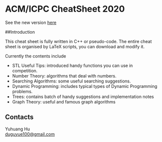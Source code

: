 ACM/ICPC CheatSheet 2020
============

See the new version [here](https://www.overleaf.com/read/vxtknwkncsyc)

##Introduction

This cheat sheet is fully written in C++ or pseudo-code. The entire cheat sheet is organised by LaTeX scripts, you can download and modify it.

Currently the contents include
+ STL Useful Tips: introduced handy functions you can use in competition.
+ Number Theory: algorithms that deal with numbers.
+ Searching Algorithms: some useful searching suggestions.
+ Dynamic Programming: includes typical types of Dynamic Programming problems.
+ Trees: contains batch of handy suggestions and implementation notes
+ Graph Theory: useful and famous graph algorithms 

## Contacts

Yuhuang Hu  
duguyue100@gmail.com
